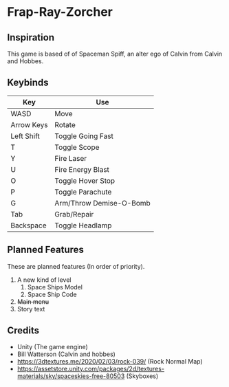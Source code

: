 # Frap-Ray-Zorcher

## Inspiration
This game is based of of Spaceman Spiff, an alter ego of Calvin from Calvin and Hobbes.

## Keybinds
|Key       |Use                    |
|----------|-----------------------|
|WASD      |Move                   |
|Arrow Keys|Rotate                 |
|Left Shift|Toggle Going Fast      |
|T         |Toggle Scope           |
|Y         |Fire Laser             |
|U         |Fire Energy Blast      |
|O         |Toggle Hover Stop      |
|P         |Toggle Parachute       |
|G         |Arm/Throw Demise-O-Bomb|
|Tab       |Grab/Repair            |
|Backspace |Toggle Headlamp        |

## Planned Features
These are planned features (In order of priority).
 1. A new kind of level
     1. Space Ships Model
     1. Space Ship Code
 1. <s>Main menu</s>
 1. Story text
 

## Credits
 * Unity (The game engine)
 * Bill Watterson (Calvin and hobbes)
 * https://3dtextures.me/2020/02/03/rock-039/ (Rock Normal Map)
 * https://assetstore.unity.com/packages/2d/textures-materials/sky/spaceskies-free-80503 (Skyboxes)
